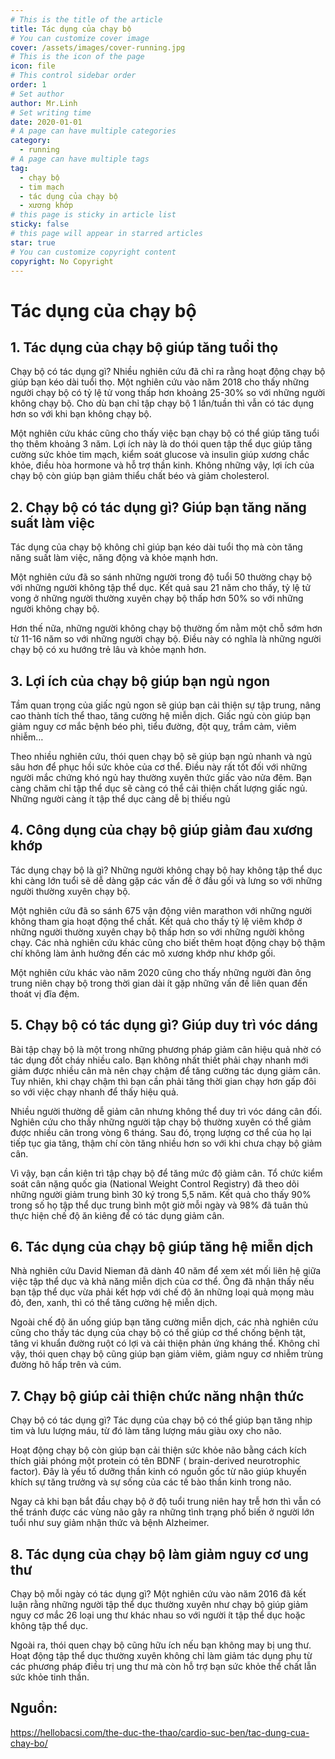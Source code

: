 ```yaml
---
# This is the title of the article
title: Tác dụng của chạy bộ
# You can customize cover image
cover: /assets/images/cover-running.jpg
# This is the icon of the page
icon: file
# This control sidebar order
order: 1
# Set author
author: Mr.Linh
# Set writing time
date: 2020-01-01
# A page can have multiple categories
category:
  - running
# A page can have multiple tags
tag:
  - chạy bộ
  - tim mạch
  - tác dụng của chạy bộ
  - xương khớp
# this page is sticky in article list
sticky: false
# this page will appear in starred articles
star: true
# You can customize copyright content
copyright: No Copyright
---
```


# Tác dụng của chạy bộ

## 1. Tác dụng của chạy bộ giúp tăng tuổi thọ

Chạy bộ có tác dụng gì? Nhiều nghiên cứu đã chỉ ra rằng hoạt động chạy bộ giúp bạn kéo dài tuổi thọ. Một nghiên cứu vào
năm 2018 cho thấy những người chạy bộ có tỷ lệ tử vong thấp hơn khoảng 25-30% so với những người không chạy bộ. Cho dù
bạn chỉ tập chạy bộ 1 lần/tuần thì vẫn có tác dụng hơn so với khi bạn không chạy bộ.

Một nghiên cứu khác cũng cho thấy việc bạn chạy bộ có thể giúp tăng tuổi thọ thêm khoảng 3 năm. Lợi ích này là do thói
quen tập thể dục giúp tăng cường sức khỏe tim mạch, kiểm soát glucose và insulin giúp xương chắc khỏe, điều hòa hormone
và hỗ trợ thần kinh. Không những vậy, lợi ích của chạy bộ còn giúp bạn giảm thiểu chất béo và giảm cholesterol.

## 2. Chạy bộ có tác dụng gì? Giúp bạn tăng năng suất làm việc

Tác dụng của chạy bộ không chỉ giúp bạn kéo dài tuổi thọ mà còn tăng năng suất làm việc, năng động và khỏe mạnh hơn.

Một nghiên cứu đã so sánh những người trong độ tuổi 50 thường chạy bộ với những người không tập thể dục. Kết quả sau 21
năm cho thấy, tỷ lệ tử vong ở những người thường xuyên chạy bộ thấp hơn 50% so với những người không chạy bộ.

Hơn thế nữa, những người không chạy bộ thường ốm nằm một chỗ sớm hơn từ 11-16 năm so với những người chạy bộ. Điều này
có nghĩa là những người chạy bộ có xu hướng trẻ lâu và khỏe mạnh hơn.

## 3. Lợi ích của chạy bộ giúp bạn ngủ ngon

Tầm quan trọng của giấc ngủ ngon sẽ giúp bạn cải thiện sự tập trung, nâng cao thành tích thể thao, tăng cường hệ miễn
dịch. Giấc ngủ còn giúp bạn giảm nguy cơ mắc bệnh béo phì, tiểu đường, đột quỵ, trầm cảm, viêm nhiễm…

Theo nhiều nghiên cứu, thói quen chạy bộ sẽ giúp bạn ngủ nhanh và ngủ sâu hơn để phục hồi sức khỏe của cơ thể. Điều này
rất tốt đối với những người mắc chứng khó ngủ hay thường xuyên thức giấc vào nửa đêm. Bạn càng chăm chỉ tập thể dục sẽ
càng có thể cải thiện chất lượng giấc ngủ. Những người càng ít tập thể dục càng dễ bị thiếu ngủ

## 4. Công dụng của chạy bộ giúp giảm đau xương khớp

Tác dụng chạy bộ là gì? Những người không chạy bộ hay không tập thể dục khi càng lớn tuổi sẽ dễ dàng gặp các vấn đề ở
đầu gối và lưng so với những người thường xuyên chạy bộ.

Một nghiên cứu đã so sánh 675 vận động viên marathon với những người không tham gia hoạt động thể chất. Kết quả cho thấy
tỷ lệ viêm khớp ở những người thường xuyên chạy bộ thấp hơn so với những người không chạy. Các nhà nghiên cứu khác cũng
cho biết thêm hoạt động chạy bộ thậm chí không làm ảnh hưởng đến các mô xương khớp như khớp gối.

Một nghiên cứu khác vào năm 2020 cũng cho thấy những người đàn ông trung niên chạy bộ trong thời gian dài ít gặp những
vấn đề liên quan đến thoát vị đĩa đệm.

## 5. Chạy bộ có tác dụng gì? Giúp duy trì vóc dáng

Bài tập chạy bộ là một trong những phương pháp giảm cân hiệu quả nhờ có tác dụng đốt cháy nhiều calo. Bạn không nhất
thiết phải chạy nhanh mới giảm được nhiều cân mà nên chạy chậm để tăng cường tác dụng giảm cân. Tuy nhiên, khi chạy chậm
thì bạn cần phải tăng thời gian chạy hơn gấp đôi so với việc chạy nhanh để thấy hiệu quả.

Nhiều người thường dễ giảm cân nhưng không thể duy trì vóc dáng cân đối. Nghiên cứu cho thấy những người tập chạy bộ
thường xuyên có thể giảm được nhiều cân trong vòng 6 tháng. Sau đó, trọng lượng cơ thể của họ lại tiếp tục gia tăng,
thậm chí còn tăng nhiều hơn so với khi chưa chạy bộ giảm cân.

Vì vậy, bạn cần kiên trì tập chạy bộ để tăng mức độ giảm cân. Tổ chức kiểm soát cân nặng quốc gia (National Weight
Control Registry) đã theo dõi những người giảm trung bình 30 ký trong 5,5 năm. Kết quả cho thấy 90% trong số họ tập thể
dục trung bình một giờ mỗi ngày và 98% đã tuân thủ thực hiện chế độ ăn kiêng để có tác dụng giảm cân.

## 6. Tác dụng của chạy bộ giúp tăng hệ miễn dịch

Nhà nghiên cứu David Nieman đã dành 40 năm để xem xét mối liên hệ giữa việc tập thể dục và khả năng miễn dịch của cơ
thể. Ông đã nhận thấy nếu bạn tập thể dục vừa phải kết hợp với chế độ ăn những loại quả mọng màu đỏ, đen, xanh, thì có
thể tăng cường hệ miễn dịch.

Ngoài chế độ ăn uống giúp bạn tăng cường miễn dịch, các nhà nghiên cứu cũng cho thấy tác dụng của chạy bộ có thể giúp cơ
thể chống bệnh tật, tăng vi khuẩn đường ruột có lợi và cải thiện phản ứng kháng thể. Không chỉ vậy, thói quen chạy bộ
cũng giúp bạn giảm viêm, giảm nguy cơ nhiễm trùng đường hô hấp trên và cúm.

## 7. Chạy bộ giúp cải thiện chức năng nhận thức

Chạy bộ có tác dụng gì? Tác dụng của chạy bộ có thể giúp bạn tăng nhịp tim và lưu lượng máu, từ đó làm tăng lượng máu
giàu oxy cho não.

Hoạt động chạy bộ còn giúp bạn cải thiện sức khỏe não bằng cách kích thích giải phóng một protein có tên BDNF (
brain-derived neurotrophic factor). Đây là yếu tố dưỡng thần kinh có nguồn gốc từ não giúp khuyến khích sự tăng trưởng
và sự sống của các tế bào thần kinh trong não.

Ngay cả khi bạn bắt đầu chạy bộ ở độ tuổi trung niên hay trễ hơn thì vẫn có thể tránh được các vùng não gây ra những
tình trạng phổ biến ở người lớn tuổi như suy giảm nhận thức và bệnh Alzheimer.

## 8. Tác dụng của chạy bộ làm giảm nguy cơ ung thư

Chạy bộ mỗi ngày có tác dụng gì? Một nghiên cứu vào năm 2016 đã kết luận rằng những người tập thể dục thường xuyên như
chạy bộ giúp giảm nguy cơ mắc 26 loại ung thư khác nhau so với người ít tập thể dục hoặc không tập thể dục.

Ngoài ra, thói quen chạy bộ cũng hữu ích nếu bạn không may bị ung thư. Hoạt động tập thể dục thường xuyên không chỉ làm
giảm tác dụng phụ từ các phương pháp điều trị ung thư mà còn hỗ trợ bạn sức khỏe thể chất lẫn sức khỏe tinh thần.

## Nguồn:

https://hellobacsi.com/the-duc-the-thao/cardio-suc-ben/tac-dung-cua-chay-bo/
